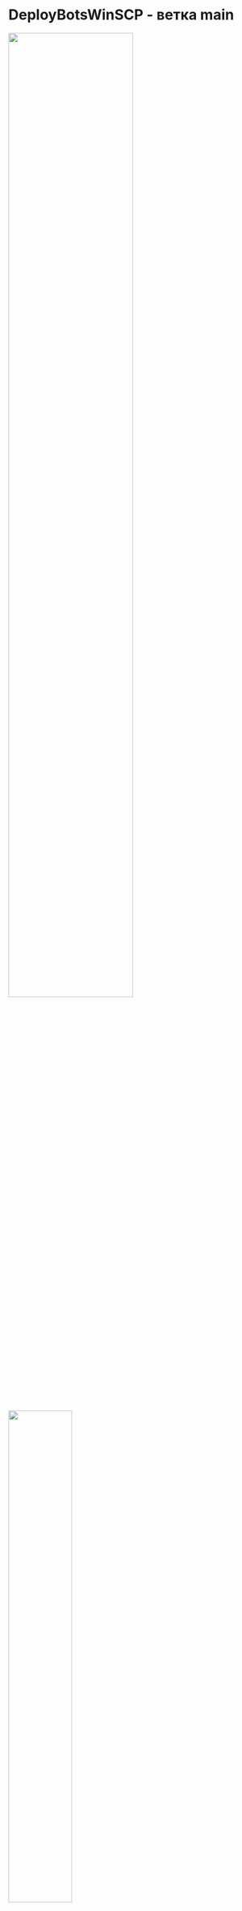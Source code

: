 # DeployBotsWinSCP - ветка main

<img src="https://i.imgur.com/6TIoe54.jpeg" width="70%" align="center"/>

<img src="https://i.imgur.com/RosHgNx.jpeg" width="50%" align="center"/>

## Описание

Инфа про то, как задеплоить бота на питоне на сервер LXD, SSH, VPS Server

На примере моего [бота для тик тока](https://t.me/pythonTikTok_chat)

Папка проекта называется - `BOT228`

---

## Использование

```bash
cd /BOT228; source tik-tok/bin/activate; nohup python3 main.py &
# Команда-макрос в 1-н клик - на запуск бота в телеграм на VPS
```

---

## Todo
- [ ] как читать логи (nohup.out)
- [ ] deamon ubuntu
- [ ] supervisor
- [ ] screen https://youtu.be/x-VB3b4pKcU
- [ ] docker
- [ ] как переключиться после закрытия консоли на логи бота
- [ ] крутые ссылки на разные VPS в PuTTY
- [ ] видел фикс проблемы с кодировкой на ют в бота добавлять РІРёРґРµРѕ - РќРµ РїРѕР»СѓС‡РёР»РѕСЃСЊ СѓР·РЅР°С‚СЊ РёР»Рё РІС‹СЃР»Р°С‚СЊ!
- [ ] для killall какая либа нужна?

---

## Python

### Узнать версию питона

```bash
python3 --version
# Python 3.10.6
```

### Версия установщика пакетов

```bash
pip3 -v
# pip 23.0 from /usr/local/lib/python3.10/dist-packages/pip (python 3.10)
```

### Создать виртуальное окружение

`python3 -m venv tik-tok`

---

## Pytty

```bash
# Активация venv с Пк
.\tik-tok\Scripts\activate

# Активация venv с Пк (2)
source tik-tok/Scripts/activate

# Активация venv на хостинге (путь отличается)
source tik-tok/bin/activate  -- Урок https://youtu.be/x-VB3b4pKcU?t=638

# Устанавливаем зависимости (желательно в venv)
pip install -r requirements.txt

# Запуск скрипта с Пк
python main.py

#  Запуск скрипта из терминала на хостинге 
python3 main.py
```

---

## nohup

```bash
# Утилита ставит процесс питона на фон
nohup

# Спец символ дающий команду на фон кинуть процесс питона, чтоб продолжать дальше пользоваться терминалом
& 
```

`nohup python3 main.py`

<details>
<summary>Подробней...</summary>
Команда nohup python3 main.py запускает процесс python3 main.py в фоновом режиме и перенаправляет вывод в файл nohup.out. В этом случае, процесс python3 main.py будет выполняться в том же терминале, в котором была запущена команда nohup, и вы НЕ сможете использовать этот терминал для других задач, пока процесс не завершится.
</details>

`nohup python3 main.py &`  -- Спс https://youtu.be/ibwjI6mKwLM
<details>
<summary>Подробней...</summary>
Ключевое слово nohup означает "no hangup" (нет отключения) и позволяет запустить команду в фоновом режиме, не прерывая ее выполнение при закрытии терминала или отключении от удаленного сервера.
</br>
</br>
Символ амперсанда & используется для запуска команды в фоновом режиме, что означает, что команда будет выполняться в фоновом режиме и не будет блокировать терминал.
</br>
</br>
Таким образом, команда nohup python3 main.py & запускает Python-скрипт main.py в фоновом режиме на Unix-подобной операционной системе, не прерывая его выполнение при закрытии терминала или отключении от удаленного сервера.
</details>

> Таким образом, разница между этими двумя командами заключается в том, что первая команда запускает процесс в терминале, а вторая команда запускает процесс в фоновом режиме и освобождает терминал для других задач.


### Найти ID процесса 

```bash
ps aux | grep main.py 
# root 361 0.0 11.0 327896 55196 pts/1 Sl 08:31 0:00 python3 main.py
# 361 ID

ps aux | grep python3
# root 458 0.0 13.7 407916 68860 pts/1 Sl 08:43 0:04 python3 main.py
# 458 ID
```

### Как остановить процесс nohup

```bash
# Убить процесс
kill <ID процесса>
# [1]+  Terminated nohup python3 main.py

# Насильно убить процесс
pkill -f "python3"

# Убить все процессы python3
killall python3
```
> У меня нету `killall`! Нужно ставить ...

---

# Ubuntu & Linux

## Команды

### Очистить консоль
`clear`

### Закрыть & остановить

```bash
# Закрыть при открытом терминале
ctrl + z

# Остановить бота
ctrl + c
```

### Получить список файлов

```bash
ls
ls -a
# Даже скрытые покажет
```

### Перемещение по директориям

```bash
cd /BOT228

# c - change
# d - directory
```

### Скрытые файлы

```bash
.env

# Стандарт мира Unix: файлы, начинающиеся с точки считаются "скрытыми"
```

### Вывод списка всех установленных пакетов

`apt list --installed`
<details>
<summary></summary>

![](https://i.imgur.com/kKBf3m1.jpeg)

</details>

### Узнать версию системы

```bash
uname -a

# Linux bot-101 5.4.0-146-generic #163-Ubuntu SMP Fri Mar 17 18:26:02 UTC 2023 x86_64 x86_64 x86_64 GNU/Linux
```

```bash
lsb_release -a

# No LSB modules are available.
# Distributor ID: Ubuntu
# Description:    Ubuntu 22.04.1 LTS
# Release:        22.04
# Codename:       jammy
```

```bash
cat /etc/*-release

# DISTRIB_ID=Ubuntu
# DISTRIB_RELEASE=22.04
# DISTRIB_CODENAME=jammy
# DISTRIB_DESCRIPTION="Ubuntu 22.04.1 LTS"
# PRETTY_NAME="Ubuntu 22.04.1 LTS"
# NAME="Ubuntu"
# VERSION_ID="22.04"
# VERSION="22.04.1 LTS (Jammy Jellyfish)"
# VERSION_CODENAME=jammy
# ID=ubuntu
# ID_LIKE=debian
# HOME_URL="https://www.ubuntu.com/"
# SUPPORT_URL="https://help.ubuntu.com/"
# BUG_REPORT_URL="https://bugs.launchpad.net/ubuntu/"
# PRIVACY_POLICY_URL="https://www.ubuntu.com/legal/terms-and-policies/privacy-policy"
# UBUNTU_CODENAME=jammy
```

---

# Софт

## WinSCP 6.1
<details>
<summary>WinSCP 6.1</summary>

![](https://i.imgur.com/WEMt4IQ.jpeg)

</details>

### Сайт
https://winscp.net/eng/download.php

### Последняя версия
https://winscp.net/download/WinSCP-6.1-Setup.exe

> При подключении мы в /root/

<details>
<summary>Фото чистой системы</summary>

<!-- <img src="https://i.imgur.com/L2HMdOP.jpeg" width="100%" align="center/> -->
![](https://i.imgur.com/L2HMdOP.jpeg)

</details>

---

## PuTTY

<details>
<summary>PuTTY</summary>

![](https://i.imgur.com/UmbCVJg.jpeg)
![](https://i.imgur.com/81bqR4k.jpeg)

</details>

### Сайт

https://www.chiark.greenend.org.uk/~sgtatham/putty/latest.html

### Последняя версия
https://the.earth.li/~sgtatham/putty/latest/w64/putty-64bit-0.78-installer.msi

> C:\Program Files\PuTTY\

---

# Ссылки
| Описание | Ссылка |
| ------ | ------ |
Чат VPS хостинга: | https://t.me/+c8r_IMXAMjpkZTY6
Бесплатный хостинг (пишите в личку Леониду): | https://t.me/Lvikme
Репо: | https://github.com/gitalexhubuser/DeployBotsWinSCP
